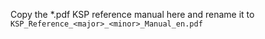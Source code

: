 Copy the \*.pdf KSP reference manual here and rename it to `KSP_Reference_<major>_<minor>_Manual_en.pdf`
